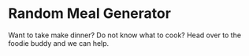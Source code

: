 # Random Meal Generator 

Want to take make dinner? 
Do not know what to cook?
Head over to the foodie buddy and we can help.
